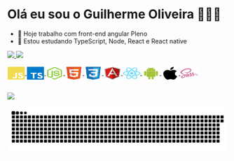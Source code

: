 <h1>Olá eu sou o Guilherme Oliveira 👨🏽‍💻</h1>

- 🔭 Hoje trabalho com front-end angular Pleno
- 🌱 Estou estudando TypeScript, Node, React e React native

 <div class="row">
  <a href="https://github.com/gholiveira29">
  <img height="170em" src="https://github-readme-stats.vercel.app/api?username=gholiveira29&show_icons=true&theme=dracula&include_all_commits=true&count_private=true"/>
  <img height="170em" src="https://github-readme-stats.vercel.app/api/top-langs/?username=gholiveira29&layout=compact&langs_count=7&theme=dracula"/>
</div>
  
  <div style="display: inline_block"><br>
  <img align="center" alt="Gui-Js" height="30" width="40" src="https://raw.githubusercontent.com/devicons/devicon/master/icons/javascript/javascript-plain.svg">
  <img align="center" alt="Gui-Ts" height="30" width="40" src="https://raw.githubusercontent.com/devicons/devicon/master/icons/typescript/typescript-plain.svg">
  <img align="center" alt="Gui-node" height="30" width="40" src="https://github.com/devicons/devicon/blob/master/icons/nodejs/nodejs-original.svg">
  <img align="center" alt="Gui-HTML" height="30" width="40" src="https://raw.githubusercontent.com/devicons/devicon/master/icons/html5/html5-original.svg">
  <img align="center" alt="Gui-CSS" height="30" width="40" src="https://raw.githubusercontent.com/devicons/devicon/master/icons/css3/css3-original.svg">
  <img align="center" alt="Gui-angular" height="30" width="40" src="https://github.com/devicons/devicon/blob/master/icons/angularjs/angularjs-original.svg">
  <img align="center" alt="Gui-react" height="30" width="40" src="https://github.com/devicons/devicon/blob/master/icons/react/react-original.svg">
    <img align="center" alt="Gui-andoid" height="30" width="40" src="https://github.com/devicons/devicon/blob/master/icons/android/android-original.svg">
      <img align="center" alt="Gui-apple" height="30" width="40" src="https://github.com/devicons/devicon/blob/master/icons/apple/apple-original.svg">
            <img align="center" alt="Gui-apple" height="30" width="40" src="https://github.com/devicons/devicon/blob/master/icons/sass/sass-original.svg">
   
   
</div>
  
  ##
  
  <div> 
  <a href="https://www.linkedin.com/in/guilherme-oliveira-a530271a7" target="_blank"><img src="https://img.shields.io/badge/-LinkedIn-%230077B5?style=for-the-badge&logo=linkedin&logoColor=white" target="_blank"></a>
    
![Snake animation](https://github.com/gholiveira29/gholiveira29/blob/output/github-contribution-grid-snake.svg)
</div>

    
